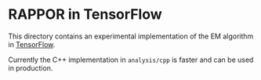 RAPPOR in TensorFlow
====================

This directory contains an experimental implementation of the EM algorithm in
[TensorFlow](http://tensorflow.org).

Currently the C++ implementation in `analysis/cpp` is faster and can be used
in production.


